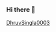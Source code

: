 ### Hi there 👋

<!--
**DhruvSingla003/DhruvSingla003** is a ✨ _special_ ✨ repository because its `README.md` (this file) appears on your GitHub profile.

Here are some ideas to get you started:

- 🔭 I’m currently working on ...
- 🌱 I’m currently learning ...
- 👯 I’m looking to collaborate on ...
- 🤔 I’m looking for help with ...
- 💬 Ask me about ...
- 📫 How to reach me: ...
- 😄 Pronouns: ...
- ⚡ Fun fact: ...
-->

<a href="https://twitter.com/intent/tweet?button_hashtag=DhruvSingla0003&ref_src=twsrc%5Etfw" class="twitter-hashtag-button" data-size="large" data-related="DhruvSingla0003,DhruvSingla0003" data-show-count="false">DhruvSingla0003</a>
<script async src="https://platform.twitter.com/widgets.js" charset="utf-8"></script>
